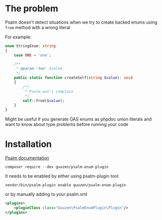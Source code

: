 # The problem

Psalm doesn't detect situations when we try to create backed enums using `from` method with a wrong literal

For example:

```php
enum StringEnum: string
{
    case ONE = 'one';

    /**
     * @param 'two' $value
     */
    public static function createSelf(string $value): void
    {
        /**
         * Psalm won't complain
         */
        self::from($value);
    }
}

```

Might be useful if you generate OAS enums as phpdoc union literals and want to know about type problems 
before running your code

# Installation

[Psalm documentation](https://psalm.dev/docs/running_psalm/plugins/using_plugins/#installing-plugins)

```
composer require --dev guuzen/psalm-enum-plugin
```

It needs to be enabled by either using psalm-plugin tool:

```
vendor/bin/psalm-plugin enable guuzen/psalm-enum-plugin
```

or by manually adding to your psalm.xml
```xml
<plugins>
    <pluginClass class="Guuzen\PsalmEnumPlugin\Plugin"/>
</plugins>
```
